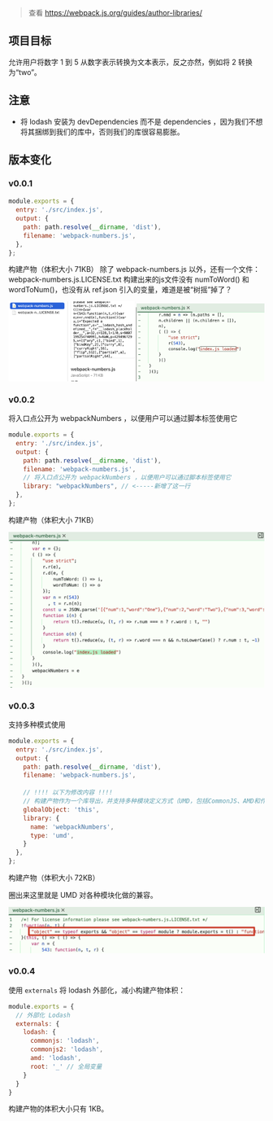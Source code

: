 

> 查看 https://webpack.js.org/guides/author-libraries/

## 项目目标
允许用户将数字 1 到 5 从数字表示转换为文本表示，反之亦然，例如将 2 转换为“two”。

## 注意
- 将 lodash 安装为 devDependencies 而不是 dependencies ，因为我们不想将其捆绑到我们的库中，否则我们的库很容易膨胀。

## 版本变化

### v0.0.1

```javascript
module.exports = {
  entry: './src/index.js',
  output: {
    path: path.resolve(__dirname, 'dist'),
    filename: 'webpack-numbers.js',
  },
};
```

构建产物（体积大小 71KB）
除了 webpack-numbers.js 以外，还有一个文件：webpack-numbers.js.LICENSE.txt
构建出来的js文件没有 numToWord() 和 wordToNum()，也没有从 ref.json 引入的变量，难道是被“树摇”掉了？

<img src="assets/image-20250906213632232.png" alt="image-20250906213632232" style="width:50%;" /><img src="assets/image-20250906215229937.png" alt="image-20250906215229937" style="width:50%;" />

### v0.0.2

将入口点公开为 webpackNumbers ，以便用户可以通过脚本标签使用它

```javascript
module.exports = {
  entry: './src/index.js',
  output: {
    path: path.resolve(__dirname, 'dist'),
    filename: 'webpack-numbers.js',
    // 将入口点公开为 webpackNumbers ，以便用户可以通过脚本标签使用它
    library: "webpackNumbers", // <-----新增了这一行
  },
};
```

构建产物（体积大小 71KB）

<img src="assets/image-20250906215141659.png" alt="image-20250906215141659" style="zoom: 50%;" />

### v0.0.3

支持多种模式使用

```javascript
module.exports = {
  entry: './src/index.js',
  output: {
    path: path.resolve(__dirname, 'dist'),
    filename: 'webpack-numbers.js',
    
    // !!!! 以下为修改内容 !!!!
    // 构建产物作为一个库导出，并支持多种模块定义方式（UMD，包括CommonJS、AMD和作为全局变量）
    globalObject: 'this',
    library: {
      name: 'webpackNumbers',
      type: 'umd',
    }
  },
};
```

构建产物（体积大小 72KB）

圈出来这里就是 UMD 对各种模块化做的兼容。

<img src="assets/image-20250906220011799.png" alt="image-20250906220011799" style="zoom:50%;" />

### v0.0.4

使用 `externals` 将 lodash 外部化，减小构建产物体积：

```javascript
module.exports = {
  // 外部化 Lodash
  externals: {
    lodash: {
      commonjs: 'lodash',
      commonjs2: 'lodash',
      amd: 'lodash',
      root: '_' // 全局变量
    }
  }
}
```

构建产物的体积大小只有 1KB。

